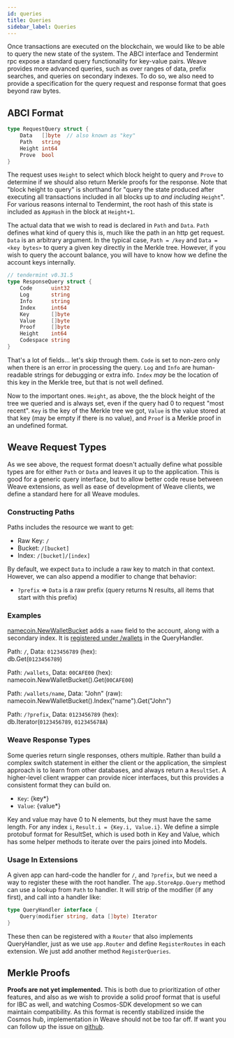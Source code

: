 ```yaml
---
id: queries
title: Queries
sidebar_label: Queries
---
```


Once transactions are executed on the blockchain, we would like to be able to query the new state of the system. The ABCI interface and Tendermint rpc expose a standard query functionality for key-value pairs. Weave provides more advanced queries, such as over ranges of data, prefix searches, and queries on secondary indexes. To do so, we also need to provide a specification for the query request and response format that goes beyond raw bytes.

## ABCI Format

```go
type RequestQuery struct {
    Data   []byte  // also known as "key"
    Path   string
    Height int64
    Prove  bool
}
```

The request uses `Height` to select which block height to query and `Prove` to determine if we should also return Merkle proofs for the response. Note that "block height to query" is shorthand for "query the state produced after executing all transactions included in all blocks up to _and including_ `Height`". For various reasons internal to Tendermint, the root hash of this state is included as `AppHash` in the block at `Height+1`.

The actual data that we wish to read is declared in `Path` and `Data`. `Path` defines what kind of query this is, much like the path in an http get request. `Data` is an arbitrary argument. In the typical case, `Path = /key` and `Data = <key bytes>` to query a given key directly in the Merkle tree. However, if you wish to query the account balance, you will have to know how we define the account keys internally.

```go
// tendermint v0.31.5
type ResponseQuery struct {
    Code      uint32
    Log       string
    Info      string
    Index     int64
    Key       []byte
    Value     []byte
    Proof     []byte
    Height    int64
    Codespace string
}
```

That's a lot of fields... let's skip through them. `Code` is set to non-zero only when there is an error in processing the query. `Log` and `Info` are human-readable strings for debugging or extra info. `Index` _may_ be the location of this key in the Merkle tree, but that is not well defined.

Now to the important ones. `Height`, as above, the the block height of the tree we queried and is always set, even if the query had 0 to request "most recent". `Key` is the key of the Merkle tree we got, `Value` is the value stored at that key (may be empty if there is no value), and `Proof` is a Merkle proof in an undefined format.

## Weave Request Types

As we see above, the request format doesn't actually define what possible types are for either `Path` or `Data` and leaves it up to the application. This is good for a generic query interface, but to allow better code reuse between Weave extensions, as well as ease of development of Weave clients, we define a standard here for all Weave modules.

### Constructing Paths

Paths includes the resource we want to get:

- Raw Key: `/`
- Bucket: `/[bucket]`
- Index: `/[bucket]/[index]`

By default, we expect `Data` to include a raw key to match in that context. However, we can also append a modifier to change that behavior:

- `?prefix` =\> `Data` is a raw prefix (query returns N results, all items that start with this prefix)

### Examples

[namecoin.NewWalletBucket](https://github.com/iov-one/weave/blob/v0.21.0/x/namecoin/wallet.go#L107-L113) adds a `name` field to the account, along with a secondary index. It is [registered under /wallets](https://github.com/iov-one/weave/blob/v0.21.0/x/namecoin/handler.go#L52-L57) in the QueryHandler.

Path: `/`, Data: `0123456789` (hex):  
db.Get(`0123456789`)

Path: `/wallets`, Data: `00CAFE00` (hex):  
namecoin.NewWalletBucket().Get(`00CAFE00`)

Path: `/wallets/name`, Data: "John" (raw):  
namecoin.NewWalletBucket().Index("name").Get("John")

Path: `/?prefix`, Data: `0123456789` (hex):  
db.Iterator(`0123456789`, `012345678A`)

### Weave Response Types

Some queries return single responses, others multiple. Rather than build a complex switch statement in either the client or the application, the simplest approach is to learn from other databases, and always return a `ResultSet`. A higher-level client wrapper can provide nicer interfaces, but this provides a consistent format they can build on.

- `Key`: {key\*}
- `Value`: {value\*}

Key and value may have 0 to N elements, but they must have the same length. For any index `i`, `Result.i = {Key.i, Value.i}`. We define a simple protobuf format for ResultSet, which is used both in Key and Value, which has some helper methods to iterate over the pairs joined into Models.

### Usage In Extensions

A given app can hard-code the handler for `/`, and `?prefix`, but we need a way to register these with the root handler. The `app.StoreApp.Query` method can use a lookup from `Path` to handler. It will strip of the modifier (if any first), and call into a handler like:

```go
type QueryHandler interface {
    Query(modifier string, data []byte) Iterator
}
```

These then can be registered with a `Router` that also implements QueryHandler, just as we use `app.Router` and define `RegisterRoutes` in each extension. We just add another method `RegisterQueries`.

## Merkle Proofs

**Proofs are not yet implemented.** This is both due to prioritization of other features, and also as we wish to provide a solid proof format that is useful for IBC as well, and watching Cosmos-SDK development so we can maintain compatibility. As this format is recently stabilized inside the Cosmos hub, implementation in Weave should not be too far off. If want you can follow up the issue on [github](https://github.com/iov-one/weave/issues/5 'Define proofs for query #5').
